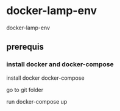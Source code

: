 # docker-lamp-env
docker-lamp-env


## prerequis

### install docker and docker-compose
install docker docker-compose

go to git folder

run docker-compose up
